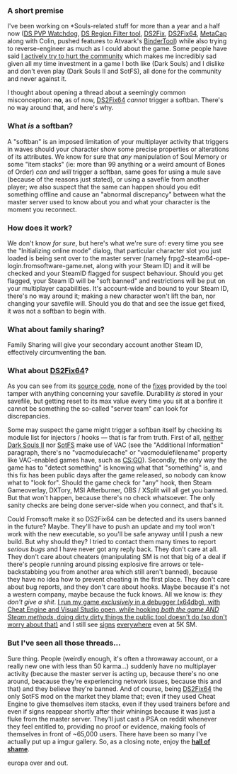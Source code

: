 ### A short premise

I've been working on *Souls-related stuff for more than a year and a half now ([DS PVP Watchdog](http://www.nexusmods.com/darksouls/mods/849), [DS Region Filter tool](http://www.nexusmods.com/darksouls/mods/858), [DS2Fix](http://www.nexusmods.com/darksouls2/mods/641), [DS2Fix64](http://www.nexusmods.com/darksouls2/mods/647), [MetaCap](http://www.nexusmods.com/darksouls2/mods/278) along with Colin, pushed features to Atvaark's [BinderTool](https://github.com/Atvaark/BinderTool)) while also trying to reverse-engineer as much as I could about the game. Some people have said [I actively try to hurt the community](http://www.reddit.com/r/DarkSouls2/comments/3340x4/psa_ds2fix64_does_indeed_cause_softbans/cqhcci6) which makes me incredibly sad given all my time investment in a game I both like (Dark Souls) and I dislike and don't even play (Dark Souls II and SotFS), all done for the community and never against it.

I thought about opening a thread about a seemingly common misconception: **no**, as of now, [DS2Fix64](http://nexusmods.com/darksouls2/mods/647) *cannot* trigger a softban. There's no way around that, and here's why.

### What *is* a softban?

A "softban" is an imposed limitation of your multiplayer activity that triggers in waves should your character show some precise properties or alterations of its attributes. We know for sure that *any* manipulation of Soul Memory or some "item stacks" (ie: more than 99 anything or a weird amount of Bones of Order) *can and will* trigger a softban, same goes for using a mule save (because of the reasons just stated), or using a savefile from another player; we also suspect that the same can happen should you edit something offline and cause an "abnormal discrepancy" between what the master server used to know about you and what your character is the moment you reconnect.

### How does it work?

We don't know *for sure*, but here's what we're sure of: every time you see the "Initializing online mode" dialog, that particular character slot you just loaded is being sent over to the master server (namely frpg2-steam64-ope-login.fromsoftware-game.net, along with your Steam ID) and it will be checked and your SteamID flagged for suspect behaviour. Should you get flagged, your Steam ID will be "soft banned" and restrictions will be put on your multiplayer capabilities. It's account-wide and bound to your Steam ID, there's no way around it; making a new character won't lift the ban, nor changing your savefile will. Should you do that and see the issue get fixed, it was not a softban to begin with.

### What about family sharing?

Family Sharing will give your secondary account another Steam ID, effectively circumventing the ban.

### What about [DS2Fix64](http://nexusmods.com/darksouls2/mods/647)?

As you can see from its [source code](https://github.com/eur0pa/ds2fix64), none of the [fixes](https://github.com/eur0pa/DS2Fix64/tree/master/DS2Fix64/Fixes) provided by the tool tamper with anything concerning your savefile. Durability *is* stored in your savefile, but getting reset to its max value every time you sit at a bonfire it cannot be something the so-called "server team" can look for discrepancies. 

Some may suspect the game might trigger a softban itself by checking its module list for injectors / hooks — that is far from truth. First of all, [neither Dark Souls II](https://steamdb.info/app/236430/) nor [SotFS](https://steamdb.info/app/335300/) make use of VAC (see the "Additional Information" paragraph, there's no  "vacmodulecache" or "vacmodulefilename" property like VAC-enabled games have, such as [CS:GO](https://steamdb.info/app/730/)). Secondly, the only way the game has to "detect something" is knowing what that "something" is, and this fix has been public days after the game released, so nobody can know what to "look for". Should the game check for "any" hook, then Steam Gameoverlay, DXTory, MSI Afterburner, OBS / XSplit will all get you banned. But that won't happen, because there's no check whatsoever. The only sanity checks are being done server-side when you connect, and that's it.

Could Fromsoft make it so DS2Fix64 can be detected and its users banned in the future? Maybe. They'll have to push an update and my tool won't work with the new executable, so you'll be safe anyway until I push a new build. But why should they? I tried to contact them many times to report *serious bugs* and I have never got any reply back. They don't care at all. They don't care about cheaters (manipulating SM is not that big of a deal if there's people running around pissing explosive fire arrows or tele-backstabbing you from another area which still aren't banned), because they have no idea how to prevent cheating in the first place. They don't care about bug reports, and they don't care about hooks. Maybe because it's not a western company, maybe because the fuck knows. All we know is: *they don't give a shit*. [I run my game *exclusively* in a debugger (x64dbg), with Cheat Engine and Visual Studio open, while hooking *both the game AND Steam methods*, doing dirty dirty things the public tool doesn't do (so don't worry about that)](http://a.pomf.se/tsoizw.mp4) and I still see [signs](http://i.imgur.com/VnCX1sv.png) [everywhere](http://i.imgur.com/66aIT3q.png) even at 5K SM.

### But I've seen all those threads...

Sure thing. People (weirdly enough, it's often a throwaway account, or a really new one with less than 50 karma...) suddenly have no multiplayer activity (because the master server is acting up, because there's no one around, beacause they're experiencing network issues, because this and that) and they believe they're banned. And of course, being [DS2Fix64](http://nexusmods.com/darksouls2/mods/647) the only SotFS mod on the market they blame that; even if they used Cheat Engine to give themselves item stacks, even if they used trainers before and even if signs reappear shortly after their whinings because it was just a fluke from the master server. They'll just cast a PSA on reddit whenever they feel entitled to, providing no proof or evidence, making fools of themselves in front of ~65,000 users. There have been so many I've actually put up a imgur gallery. So, as a closing note, enjoy the [**hall of shame**](http://imgur.com/a/rLmir).

europa over and out.
